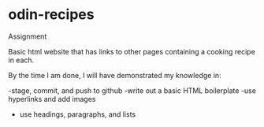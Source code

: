 # odin-recipes

Assignment

Basic html website that has links to other pages containing a cooking recipe in each.

By the time I am done, I will have demonstrated my knowledge in:

-stage, commit, and push to github
-write out a basic HTML boilerplate
-use hyperlinks and add images
- use headings, paragraphs, and lists